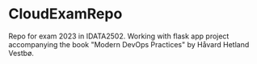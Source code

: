 # CloudExamRepo
Repo for exam 2023 in IDATA2502.
Working with flask app project accompanying the book "Modern DevOps Practices" by Håvard Hetland Vestbø.